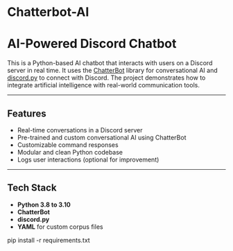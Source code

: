 # Chatterbot-AI


# AI-Powered Discord Chatbot

This is a Python-based AI chatbot that interacts with users on a Discord server in real time. It uses the [ChatterBot](https://github.com/gunthercox/ChatterBot) library for conversational AI and [discord.py](https://github.com/Rapptz/discord.py) to connect with Discord. The project demonstrates how to integrate artificial intelligence with real-world communication tools.

---

## Features

- Real-time conversations in a Discord server
- Pre-trained and custom conversational AI using ChatterBot
- Customizable command responses
- Modular and clean Python codebase
- Logs user interactions (optional for improvement)

---

## Tech Stack

- **Python 3.8 to 3.10**
- **ChatterBot**
- **discord.py**
- **YAML** for custom corpus files

pip install -r requirements.txt
